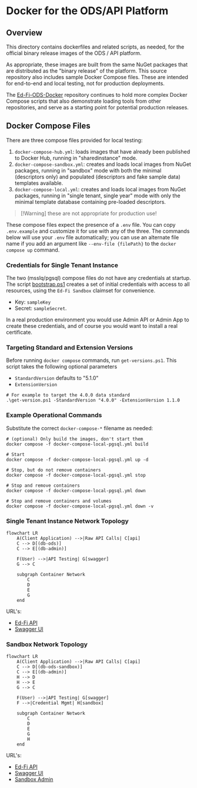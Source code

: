 # Docker for the ODS/API Platform

## Overview

This directory contains dockerfiles and related scripts, as needed, for the
official binary release images of the ODS / API platform.

As appropriate, these images are built from the same NuGet packages that are
distributed as the "binary release" of the platform. This source repository also
includes sample Docker Compose files. These are intended for end-to-end and
local testing, not for production deployments.

The [Ed-Fi-ODS-Docker](https://github.com/Ed-Fi-Alliance-OSS/Ed-Fi-ODS-Docker)
repository continues to hold more complex Docker Compose scripts that also
demonstrate loading tools from other repositories, and serve as a starting point
for potential production releases.

## Docker Compose Files

There are three compose files provided for local testing:

1. `docker-compose-hub.yml`: loads images that have already been published to
   Docker Hub, running in "sharedinstance" mode.
2. `docker-compose-sandbox.yml`: creates and loads local images from NuGet
   packages, running in "sandbox" mode with both the minimal (descriptors only)
   and populated (descriptors and fake sample data) templates available.
3. `docker-compose-local.yml`: creates and loads local images from NuGet
   packages, running in "single tenant, single year" mode
   with only the minimal template database containing pre-loaded descriptors.

> [!Warning] these are not appropriate for production use!

These compose files expect the presence of a `.env` file. You can copy
`.env.example` and customize it for use with any of the three. The commands
below will use your `.env` file automatically; you can use an alternate file
name if you add an argument like `--env-file {filePath}` to the `docker compose
up` command.

### Credentials for Single Tenant Instance

The two (msslq/pgsql) compose files do not have any credentials at
startup. The script [bootstrap.ps1](./bootstrap.ps1) creates a set of initial
credentials with access to all resources, using the `Ed-Fi Sandbox` claimset for
convenience.

* Key: `sampleKey`
* Secret: `sampleSecret`.

In a real production environment you would use Admin API or Admin App to create
these credentials, and of course you would want to install a real certificate.

### Targeting Standard and Extension Versions

Before running `docker compose` commands, run `get-versions.ps1`. This script takes the following optional parameters
* `StandardVersion` defaults to "5.1.0"
* `ExtensionVersion`

```shell
# For example to target the 4.0.0 data standard
.\get-version.ps1 -StandardVersion "4.0.0" -ExtensionVersion 1.1.0
```

### Example Operational Commands

Substitute the correct `docker-compose-*` filename as needed:

```shell
# (optional) Only build the images, don't start them 
docker compose -f docker-compose-local-pgsql.yml build

# Start
docker compose -f docker-compose-local-pgsql.yml up -d

# Stop, but do not remove containers
docker compose -f docker-compose-local-pgsql.yml stop

# Stop and remove containers
docker compose -f docker-compose-local-pgsql.yml down

# Stop and remove containers and volumes
docker compose -f docker-compose-local-pgsql.yml down -v
```

### Single Tenant Instance Network Topology

```mermaid
flowchart LR
    A(Client Application) -->|Raw API Calls| C[api]
    C --> D[(db-ods)]
    C --> E[(db-admin)]

    F(User) -->|API Testing| G[swagger]
    G --> C

    subgraph Container Network
        C
        D
        E
        G
    end
```

URL's:

* [Ed-Fi API](http://localhost:8001)
* [Swagger UI](http://localhost:8002)

### Sandbox Network Topology

```mermaid
flowchart LR
    A(Client Application) -->|Raw API Calls| C[api]
    C --> D[(db-ods-sandbox)]
    C --> E[(db-admin)]
    H --> D
    H --> E
    G --> C

    F(User) -->|API Testing| G[swagger]
    F -->|Credential Mgmt| H[sandbox]

    subgraph Container Network
        C
        D
        E
        G
        H
    end
```

URL's:

* [Ed-Fi API](http://localhost:8001)
* [Swagger UI](http://localhost:8002)
* [Sandbox Admin](http://localhost:8003)